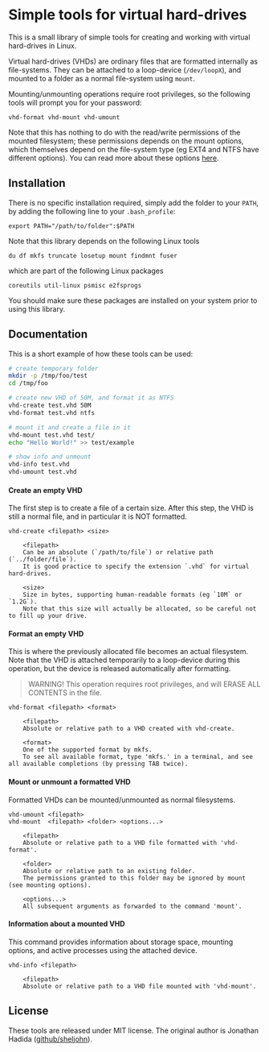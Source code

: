 
# Simple tools for virtual hard-drives

This is a small library of simple tools for creating and working with virtual hard-drives in Linux.

Virtual hard-drives (VHDs) are ordinary files that are formatted internally as file-systems.
They can be attached to a loop-device (`/dev/loopX`), and mounted to a folder as a normal file-system using `mount`.

Mounting/unmounting operations require root privileges, so the following tools will prompt you for your password:
```
vhd-format vhd-mount vhd-umount
```
Note that this has nothing to do with the read/write permissions of the mounted filesystem; these permissions depends on the mount options, which themselves depend on the file-system type (eg EXT4 and NTFS have different options). You can read more about these options [here](https://www.computerhope.com/unix/umount.htm).

## Installation

There is no specific installation required, simply add the folder to your `PATH`, by adding the following line to your `.bash_profile`:
```
export PATH="/path/to/folder":$PATH
```

Note that this library depends on the following Linux tools
```
du df mkfs truncate losetup mount findmnt fuser
```
which are part of the following Linux packages
```
coreutils util-linux psmisc e2fsprogs
```
You should make sure these packages are installed on your system prior to using this library.


## Documentation

This is a short example of how these tools can be used:
```bash
# create temporary folder
mkdir -p /tmp/foo/test
cd /tmp/foo

# create new VHD of 50M, and format it as NTFS
vhd-create test.vhd 50M
vhd-format test.vhd ntfs

# mount it and create a file in it
vhd-mount test.vhd test/
echo "Hello World!" >> test/example

# show info and unmount
vhd-info test.vhd
vhd-umount test.vhd
```

#### Create an empty VHD

The first step is to create a file of a certain size.
After this step, the VHD is still a normal file, and in particular it is NOT formatted.

```
vhd-create <filepath> <size>

    <filepath> 
    Can be an absolute (`/path/to/file`) or relative path (`../folder/file`).
    It is good practice to specify the extension `.vhd` for virtual hard-drives.

    <size>
    Size in bytes, supporting human-readable formats (eg `10M` or `1.2G`).
    Note that this size will actually be allocated, so be careful not to fill up your drive.
```

#### Format an empty VHD

This is where the previously allocated file becomes an actual filesystem.
Note that the VHD is attached temporarily to a loop-device during this operation, but the device is released automatically after formatting.

> WARNING!
> This operation requires root privileges, and will ERASE ALL CONTENTS in the file.

```
vhd-format <filepath> <format>

    <filepath>
    Absolute or relative path to a VHD created with vhd-create.

    <format>
    One of the supported format by mkfs.
    To see all available format, type 'mkfs.' in a terminal, and see all available completions (by pressing TAB twice).
```

#### Mount or unmount a formatted VHD

Formatted VHDs can be mounted/unmounted as normal filesystems.

```
vhd-umount <filepath>
vhd-mount  <filepath> <folder> <options...>

    <filepath>
    Absolute or relative path to a VHD file formatted with 'vhd-format'.

    <folder>
    Absolute or relative path to an existing folder.
    The permissions granted to this folder may be ignored by mount (see mounting options).

    <options...>
    All subsequent arguments as forwarded to the command 'mount'.
```

#### Information about a mounted VHD

This command provides information about storage space, mounting options, and active processes using the attached device.

```
vhd-info <filepath>

    <filepath>
    Absolute or relative path to a VHD file mounted with 'vhd-mount'.
```

## License

These tools are released under MIT license.
The original author is Jonathan Hadida ([github/sheljohn](https://github.com/sheljohn)).
